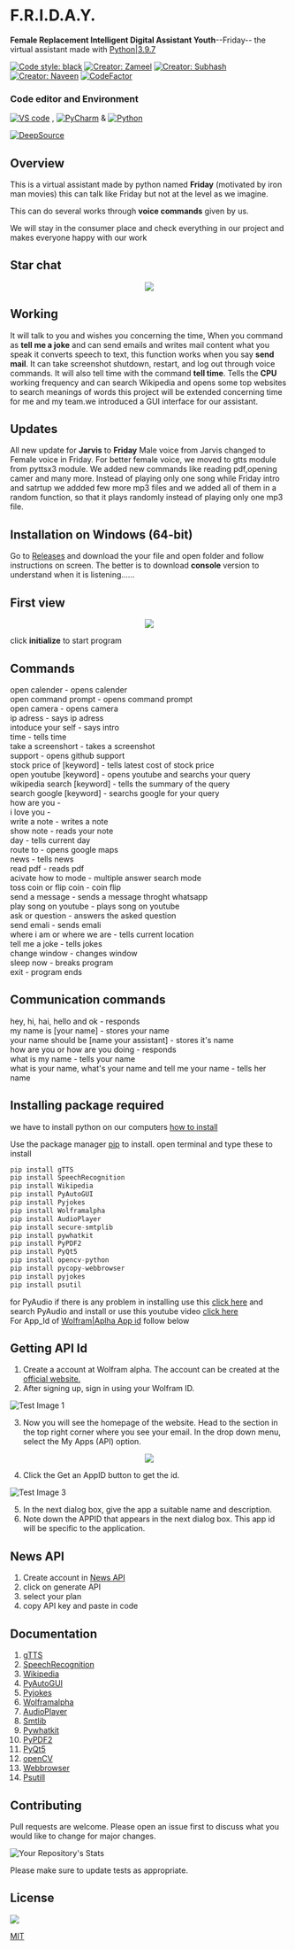 # F.R.I.D.A.Y.
**Female Replacement Intelligent Digital Assistant Youth**--Friday--
 the virtual assistant made with [Python|3.9.7](https://www.python.org/downloads/release/python-397/)
 
[![Code style: black](https://img.shields.io/badge/code%20style-black-000000.svg)](https://github.com/psf/black)
[![Creator: Zameel](https://img.shields.io/badge/creator-Zameel-darkblue)](https://github.com/Zameel-Byte)
[![Creator: Subhash](https://img.shields.io/badge/creator-vijaysubhash-darkblue)](https://github.com/vijaysubhash)
[![Creator: Naveen](https://img.shields.io/badge/creator-Naveen-darkblue)](https://github.com/Nawin14365)
[![CodeFactor](https://www.codefactor.io/repository/github/just-innovative-bro/f.r.i.d.a.y/badge)](https://www.codefactor.io/repository/github/just-innovative-bro/f.r.i.d.a.y)
### Code editor and Environment
[![VS code](https://img.shields.io/badge/vscode-143?style=for-the-badge&logo=visualstudiocode&logoColor=blue&color=green&labelColor=black)](https://code.visualstudio.com/) , [![PyCharm](https://img.shields.io/badge/pycharm-143?style=for-the-badge&logo=pycharm&logoColor=black&color=black&labelColor=green)](https://www.jetbrains.com/pycharm/)
& [![Python](https://img.shields.io/badge/python-3670A0?style=for-the-badge&logo=python&logoColor=ffdd54)](https://python.org)

[![DeepSource](https://deepsource.io/gh/just-innovative-bro/F.R.I.D.A.Y.svg/?label=active+issues&show_trend=true&token=f3jHPhnaIrNqz_PueZUY74M-)](https://deepsource.io/gh/just-innovative-bro/F.R.I.D.A.Y/?ref=repository-badge)

## Overview
This is a virtual assistant made by python named **Friday** (motivated by iron man movies)
this can talk like Friday but not at the level as we imagine.                                            

This can do several works through **voice commands** given by us.

We will stay in the consumer place and check everything in our project and makes everyone 
happy with our work

## Star chat
<p align="center"><img src="https://starchart.cc/just-innovative-bro/F.R.I.D.A.Y.svg"></p>

## Working
It will talk to you and wishes you concerning the time,
When you command as **tell me a joke** and can send emails and writes mail content what you speak it converts speech to text, this function works when you say **send mail**. It can take screenshot shutdown, restart, and log out through voice commands. It will also tell time with the command **tell time**. Tells the **CPU** working frequency and can search Wikipedia and opens some top websites to search meanings of words this project will be extended concerning time for me and my team.we introduced a GUI interface for our assistant.

## Updates
All new update for **Jarvis** to **Friday**
Male voice from Jarvis changed to Female voice in Friday.
For better female voice, we moved to gtts module from pyttsx3 module.
We added new commands like reading pdf,opening camer and many more.
Instead of playing only one song while Friday intro and satrtup we addded few more mp3 files and we added all of them in a random function, so that it plays randomly instead of playing only one mp3 file.

## Installation on Windows (64-bit)
Go to [Releases](https://github.com/https-github-com-zameel28/F.R.I.D.A.Y/releases) and download the your file and open folder and follow instructions on screen.
The better is to download **console** version to understand when it is listening......
## First view
<p align = "center"><img src="https://i.ibb.co/qkQZP8Y/Screenshot-2021-10-30-125722.jpg"></p>

click **initialize** to start program

## Commands
open calender - opens calender  
open command prompt - opens command prompt   
open camera - opens camera  
ip adress - says ip adress  
intoduce your self - says intro  
time - tells time  
take a screenshort - takes a screenshot  
support - opens github support  
stock price of [keyword] - tells latest cost of stock price  
open youtube [keyword] - opens youtube and searchs your query  
wikipedia search [keyword] - tells the summary of the query  
search google [keyword] - searchs google for your query    
how are you -   
i love you -   
write a note - writes a note   
show note - reads your note  
day - tells current day   
route to - opens google maps   
news - tells news  
read pdf - reads pdf  
acivate how to mode - multiple answer search mode  
toss coin or flip coin - coin flip   
send a message - sends a message throght whatsapp  
play song on youtube - plays song on youtube  
ask or question - answers the asked question  
send emali - sends emali   
where i am or where we are - tells current location  
tell me a joke - tells jokes  
change window - changes window    
sleep now - breaks program  
exit - program ends  


## Communication commands
hey, hi, hai, hello and ok - responds  
my name is [your name] - stores your name  
your name should be [name your assistant] - stores it's name     
how are you  or how are you doing - responds  
what is my name - tells your name    
what is your name,  what's your name and tell me your name  - tells her name  
                                                                                                                                                                                 
## Installing package required
we have to install python on our computers [how to install](https://www.youtube.com/watch?v=uDbDIhR76H4&t=13s)

Use the package manager [pip](https://pip.pypa.io/en/stable/) to install.
open terminal and type these to install

```python
pip install gTTS
pip install SpeechRecognition
pip install Wikipedia
pip install PyAutoGUI
pip install Pyjokes
pip install Wolframalpha 
pip install AudioPlayer
pip install secure-smtplib
pip install pywhatkit
pip install PyPDF2
pip install PyQt5
pip install opencv-python
pip install pycopy-webbrowser
pip install pyjokes
pip install psutil
```
for PyAudio if there is any problem in installing use this [click here](https://www.lfd.uci.edu/~gohlke/pythonlibs/) and search PyAudio and install
or use this youtube video [click here](https://www.youtube.com/watch?v=-3am_5jMzJ4&t=307s)                                                                              
For App_Id of [Wolfram|Aplha App id](https://www.wolframalpha.com/) follow below                              
                                                                                                         
## Getting API Id

1. Create a account at Wolfram alpha. The account can be created at the [official website.](https://www.wolframalpha.com/)                                                                                            
2. After signing up, sign in using your Wolfram ID.

![Test Image 1](https://media.geeksforgeeks.org/wp-content/uploads/20191001183258/Screenshot-734-1024x214.png)                                  

3. Now you will see the homepage of the website. Head to the section in the top right corner where you see your email. In the drop down menu, select the My Apps (API) option.

<p align="center"><img src="https://media.geeksforgeeks.org/wp-content/uploads/20191001183957/Screenshot-818.png"></p>



4. Click the Get an AppID button to get the id.                                                 

![Test Image 3](https://media.geeksforgeeks.org/wp-content/uploads/20191001184339/Screenshot-920.png)

5. In the next dialog box, give the app a suitable name and description.
6. Note down the APPID that appears in the next dialog box. This app id will be specific to the application.

## News API
1. Create account in [News API](https://newsapi.org/)
2. click on generate API
3. select your plan
4. copy API key and paste in code


## Documentation
1. [gTTS](https://pypi.org/project/gTTS/)
2. [SpeechRecognition](https://pypi.org/project/SpeechRecognition/)
3. [Wikipedia](https://pypi.org/project/wikipedia/)
4. [PyAutoGUI](https://pypi.org/project/PyAutoGUI/)
5. [Pyjokes](https://pypi.org/project/pyjokes/)
6. [Wolframalpha](https://pypi.org/project/wolframalpha/)
7. [AudioPlayer](https://pypi.org/project/audioplayer/)
8. [Smtlib](https://pypi.org/project/secure-smtplib/)
9. [Pywhatkit](https://pypi.org/project/pywhatkit/)
10. [PyPDF2](https://pypi.org/project/PyPDF2/)
11. [PyQt5](https://pypi.org/project/PyQt5/)
12. [openCV](https://pypi.org/project/opencv-python/)
13. [Webbrowser](https://pypi.org/project/pycopy-webbrowser/)
14. [Psutill](https://pypi.org/project/psutil/)


## Contributing
Pull requests are welcome. Please open an issue first to discuss what you would like to change for major changes.

![Your Repository's Stats](https://contrib.rocks/image?repo=just-innovative-bro/F.R.I.D.A.Y)

Please make sure to update tests as appropriate.
## License
<img src="https://img.shields.io/github/license/just-innovative-bro/F.R.I.D.A.Y">

[MIT](https://github.com/just-innovative-bro/F.R.I.D.A.Y/blob/main/LICENSE)
